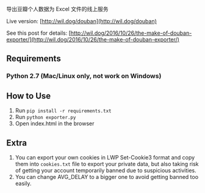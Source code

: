 导出豆瓣个人数据为 Excel 文件的线上服务

Live version: [http://wil.dog/douban](http://wil.dog/douban)

See this post for details: [http://wil.dog/2016/10/26/the-make-of-douban-exporter/](http://wil.dog/2016/10/26/the-make-of-douban-exporter/)


## Requirements
### Python 2.7 (Mac/Linux only, not work on Windows)

## How to Use
1. Run `pip install -r requirements.txt`
2. Run `python exporter.py`
3. Open index.html in the browser

## Extra
1. You can export your own cookies in LWP Set-Cookie3 format and copy them into `cookies.txt` file to export your private data, but also taking risk of getting your account temporarily banned due to suspicious activities.
2. You can change AVG_DELAY to a bigger one to avoid getting banned too easily.
